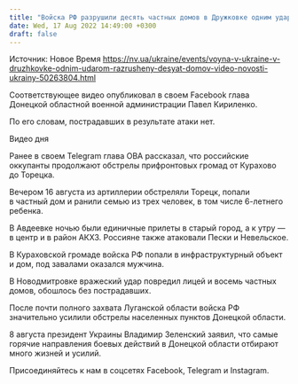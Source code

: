 ```yaml
---
title: "Войска РФ разрушили десять частных домов в Дружковке одним ударом — видео"
date: Wed, 17 Aug 2022 14:49:00 +0300
draft: false
---
```

Источник: Новое Время https://nv.ua/ukraine/events/voyna-v-ukraine-v-druzhkovke-odnim-udarom-razrusheny-desyat-domov-video-novosti-ukrainy-50263804.html


 Соответствующее видео опубликовал в своем Facebook глава Донецкой областной военной администрации Павел Кириленко.

По его словам, пострадавших в результате атаки нет.

 Видео дня   

Ранее в своем Telegram глава ОВА рассказал, что российские оккупанты продолжают обстрелы прифронтовых громад от Курахово до Торецка.

Вечером 16 августа из артиллерии обстреляли Торецк, попали в частный дом и ранили семью из трех человек, в том числе 6-летнего ребенка.

В Авдеевке ночью были единичные прилеты в старый город, а к утру — в центр и в район АКХЗ. Россияне также атаковали Пески и Невельское.

В Кураховской громаде войска РФ попали в инфраструктурный объект и дом, под завалами оказался мужчина.

В Новодмитровке вражеский удар повредил лицей и восемь частных домов, обошлось без пострадавших.

После почти полного захвата Луганской области войска РФ значительно усилили обстрелы населенных пунктов Донецкой области.

8 августа президент Украины Владимир Зеленский заявил, что самые горячие направления боевых действий в Донецкой области отбирают много жизней и усилий.

Присоединяйтесь к нам в соцсетях Facebook, Telegram и Instagram.
